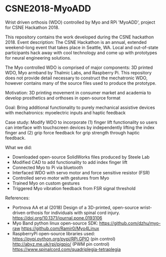 # CSNE2018-MyoADD
Wrist driven orthosis (WDO) controlled by Myo and RPi 'MyoADD', project for CSNE Hackathon 2018.

This repository contains the work developed during the CSNE hackathon 2018. Event description: The CSNE Hackathon is an annual, extended weekend-long event that takes place in Seattle, WA. Local and out-of-state participants hack away with cool technology and come up with prototypes for neural engineering solutions.

The Myo controlled WDO is comprised of major components: 3D printed WDO, Myo armband by Thalmic Labs, and Raspberry Pi. This repository does not provide detail necessary to construct the mechatronic WDO, however contains many of the source files used to produce the prototype.

Motivation: 3D printing movement in consumer market and academia to develop prosthetics and orthoses in open-source format

Goal: Bring additional functionality to purely mechanical assistive devices with mechatronics: myoelectric inputs and haptic feedback

Case study: Modify WDO to incorporate (1) finger lift functionality so users can interface with touchscreen devices by independently lifting the index finger and (2) grip force feedback for grip strength through haptic feedback. 

What we did: 
  - Downloaded open-source SolidWorks files produced by Steele Lab
  - Modified CAD to add functionality to add index finger lift
  - Connected Myo to Pi via bluetooth
  - Interfaced WDO with servo motor and force sensitive resistor (FSR)
  - Controlled servo motor with gestures from Myo
  - Trained Myo on custom gestures
  - Triggered Myo vibration feedback from FSR signal threshold

References:
- Portnova AA et al (2018) Design of a 3D-printed, open-source wrist-driven orthosis for individuals with spinal cord injury. https://doi.org/10.1371/journal.pone.0193106
- Myo Band python linux open-source SDK: 
    https://github.com/dzhu/myo-raw 
    https://github.com/Ramir0/Myo4Linux
- RaspberryPi open-source libraries used:
    https://pypi.python.org/pypi/RPi.GPIO (pin control)
    http://abyz.me.uk/rpi/pigpio/ (PWM pin control)
    https://www.spinalcord.com/quadriplegia-tetraplegia
